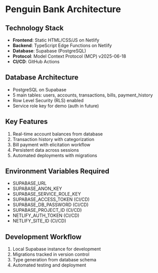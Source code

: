 # Penguin Bank Architecture

## Technology Stack
- **Frontend**: Static HTML/CSS/JS on Netlify
- **Backend**: TypeScript Edge Functions on Netlify
- **Database**: Supabase (PostgreSQL)
- **Protocol**: Model Context Protocol (MCP) v2025-06-18
- **CI/CD**: GitHub Actions

## Database Architecture
- PostgreSQL on Supabase
- 5 main tables: users, accounts, transactions, bills, payment_history
- Row Level Security (RLS) enabled
- Service role key for demo (auth in future)

## Key Features
1. Real-time account balances from database
2. Transaction history with categorization
3. Bill payment with elicitation workflow
4. Persistent data across sessions
5. Automated deployments with migrations

## Environment Variables Required
- SUPABASE_URL
- SUPABASE_ANON_KEY
- SUPABASE_SERVICE_ROLE_KEY
- SUPABASE_ACCESS_TOKEN (CI/CD)
- SUPABASE_DB_PASSWORD (CI/CD)
- SUPABASE_PROJECT_ID (CI/CD)
- NETLIFY_AUTH_TOKEN (CI/CD)
- NETLIFY_SITE_ID (CI/CD)

## Development Workflow
1. Local Supabase instance for development
2. Migrations tracked in version control
3. Type generation from database schema
4. Automated testing and deployment